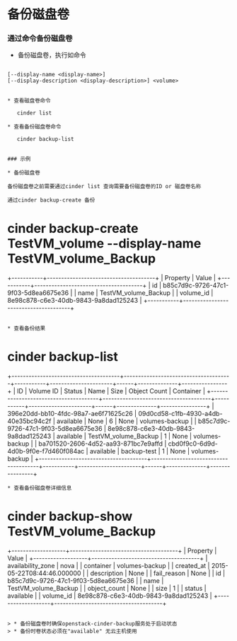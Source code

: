 # 备份磁盘卷

### 通过命令备份磁盘卷

*  备份磁盘卷，执行如命令

> ``` cinder backup-create [--container <container>]
    [--display-name <display-name>]
    [--display-description <display-description>] <volume>
```

* 查看磁盘卷命令

   cinder list

* 查看备份磁盘卷命令

   cinder backup-list


### 示例

* 备份磁盘卷

备份磁盘卷之前需要通过cinder list 查询需要备份磁盘卷的ID or 磁盘卷名称

通过cinder backup-create 备份

```
# cinder backup-create TestVM_volume --display-name TestVM_volume_Backup
+-----------+--------------------------------------+
|  Property |                Value                 |
+-----------+--------------------------------------+
|     id    | b85c7d9c-9726-47c1-9f03-5d8ea6675e36 |
|    name   |         TestVM_volume_Backup         |
| volume_id | 8e98c878-c6e3-40db-9843-9a8dad125243 |
+-----------+--------------------------------------+

```

* 查看备份结果

```
# cinder backup-list
+--------------------------------------+--------------------------------------+-----------+----------------------+------+--------------+----------------+
|                  ID                  |              Volume ID               |   Status  |         Name         | Size | Object Count |   Container    |
+--------------------------------------+--------------------------------------+-----------+----------------------+------+--------------+----------------+
| 396e20dd-bb10-4fdc-98a7-ae6f71625c26 | 09d0cd58-c1fb-4930-a4db-40e35bc94c2f | available |         None         |  6   |     None     | volumes-backup |
| b85c7d9c-9726-47c1-9f03-5d8ea6675e36 | 8e98c878-c6e3-40db-9843-9a8dad125243 | available | TestVM_volume_Backup |  1   |     None     | volumes-backup |
| ba701520-2606-4d52-aa93-871bc7e9affd | cbd0f9c0-6d9d-4d0b-9f0e-f7d460f084ac | available |     backup-test      |  1   |     None     | volumes-backup |
+--------------------------------------+--------------------------------------+-----------+----------------------+------+--------------+----------------+

```
* 查看备份磁盘卷详细信息

```
# cinder backup-show TestVM_volume_Backup
+-------------------+--------------------------------------+
|      Property     |                Value                 |
+-------------------+--------------------------------------+
| availability_zone |                 nova                 |
|     container     |            volumes-backup            |
|     created_at    |      2015-05-22T08:44:46.000000      |
|    description    |                 None                 |
|    fail_reason    |                 None                 |
|         id        | b85c7d9c-9726-47c1-9f03-5d8ea6675e36 |
|        name       |         TestVM_volume_Backup         |
|    object_count   |                 None                 |
|        size       |                  1                   |
|       status      |              available               |
|     volume_id     | 8e98c878-c6e3-40db-9843-9a8dad125243 |
+-------------------+--------------------------------------+

```

> * 备份磁盘卷时确保openstack-cinder-backup服务处于启动状态
> * 备份时卷状态必须在"available" 无云主机使用
